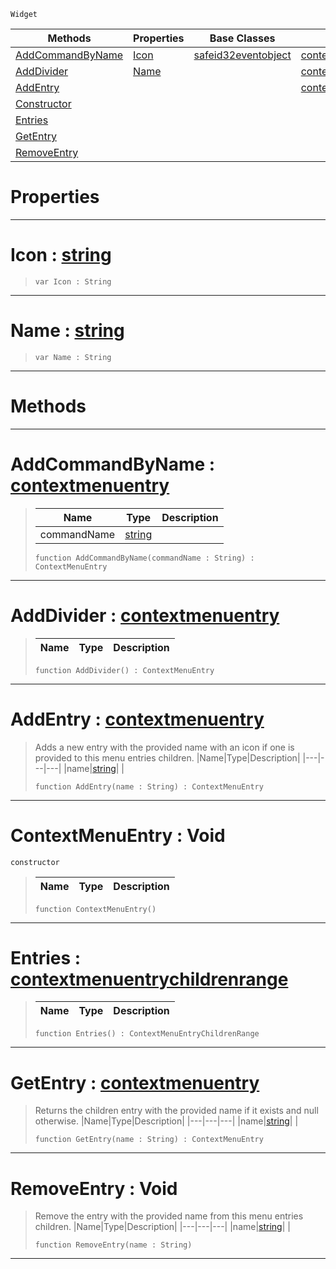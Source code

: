  `Widget`

|Methods|Properties|Base Classes|Derived Classes|
|---|---|---|---|
|[ AddCommandByName](contextmenuentry.md#addcommandbyname-zilch-en)|[ Icon](contextmenuentry.md#icon-zilch-engine-documen)|[safeid32eventobject](safeid32eventobject.md)|[contextmenuentrycommand](contextmenuentrycommand.md)|
|[ AddDivider](contextmenuentry.md#adddivider-zilch-engine-d)|[ Name](contextmenuentry.md#name-zilch-engine-documen)| |[contextmenuentrydivider](contextmenuentrydivider.md)|
|[ AddEntry](contextmenuentry.md#addentry-zilch-engine-doc)| | |[contextmenuentrymenu](contextmenuentrymenu.md)|
|[ Constructor](contextmenuentry.md#contextmenuentry-void)| | | |
|[ Entries](contextmenuentry.md#entries-zilch-engine-docu)| | | |
|[ GetEntry](contextmenuentry.md#getentry-zilch-engine-doc)| | | |
|[ RemoveEntry](contextmenuentry.md#removeentry-void)| | | |


 #  Properties


---  
 #  Icon : [string](../nada_base_types/string.md)

> 
> ``` lang=cpp, name=Nada
> var Icon : String


---  
 #  Name : [string](../nada_base_types/string.md)

> 
> ``` lang=cpp, name=Nada
> var Name : String


---  
 #  Methods


---  
 #  AddCommandByName : [contextmenuentry](contextmenuentry.md)

> 
> |Name|Type|Description|
> |---|---|---|
> |commandName|[string](../nada_base_types/string.md)| |
> ``` lang=cpp, name=Nada
> function AddCommandByName(commandName : String) : ContextMenuEntry
> ``` 


---  
 #  AddDivider : [contextmenuentry](contextmenuentry.md)

> 
> |Name|Type|Description|
> |---|---|---|
> ``` lang=cpp, name=Nada
> function AddDivider() : ContextMenuEntry
> ``` 


---  
 #  AddEntry : [contextmenuentry](contextmenuentry.md)

> Adds a new entry with the provided name with an icon if one is provided to this menu entries children.
> |Name|Type|Description|
> |---|---|---|
> |name|[string](../nada_base_types/string.md)| |
> ``` lang=cpp, name=Nada
> function AddEntry(name : String) : ContextMenuEntry
> ``` 


---  
 #  ContextMenuEntry : Void

 `constructor`

> 
> |Name|Type|Description|
> |---|---|---|
> ``` lang=cpp, name=Nada
> function ContextMenuEntry()
> ``` 


---  
 #  Entries : [contextmenuentrychildrenrange](contextmenuentrychildrenrange.md)

> 
> |Name|Type|Description|
> |---|---|---|
> ``` lang=cpp, name=Nada
> function Entries() : ContextMenuEntryChildrenRange
> ``` 


---  
 #  GetEntry : [contextmenuentry](contextmenuentry.md)

> Returns the children entry with the provided name if it exists and null otherwise.
> |Name|Type|Description|
> |---|---|---|
> |name|[string](../nada_base_types/string.md)| |
> ``` lang=cpp, name=Nada
> function GetEntry(name : String) : ContextMenuEntry
> ``` 


---  
 #  RemoveEntry : Void

> Remove the entry with the provided name from this menu entries children.
> |Name|Type|Description|
> |---|---|---|
> |name|[string](../nada_base_types/string.md)| |
> ``` lang=cpp, name=Nada
> function RemoveEntry(name : String)
> ``` 


---  
 

 